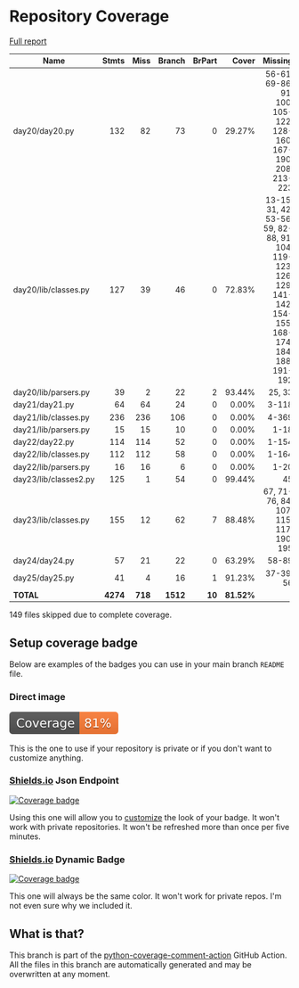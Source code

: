 # Repository Coverage

[Full report](https://htmlpreview.github.io/?https://github.com/alex-ong/adventofcode2023/blob/python-coverage-comment-action-data/htmlcov/index.html)

| Name                  |    Stmts |     Miss |   Branch |   BrPart |      Cover |   Missing |
|---------------------- | -------: | -------: | -------: | -------: | ---------: | --------: |
| day20/day20.py        |      132 |       82 |       73 |        0 |     29.27% |56-61, 69-86, 91, 100, 105-122, 128-160, 167-190, 208, 213-223 |
| day20/lib/classes.py  |      127 |       39 |       46 |        0 |     72.83% |13-15, 31, 42, 53-56, 59, 82-88, 91, 104, 119-123, 126, 129, 141-142, 154-155, 168-174, 184, 188, 191-192 |
| day20/lib/parsers.py  |       39 |        2 |       22 |        2 |     93.44% |    25, 33 |
| day21/day21.py        |       64 |       64 |       24 |        0 |      0.00% |     3-118 |
| day21/lib/classes.py  |      236 |      236 |      106 |        0 |      0.00% |     4-369 |
| day21/lib/parsers.py  |       15 |       15 |       10 |        0 |      0.00% |      1-18 |
| day22/day22.py        |      114 |      114 |       52 |        0 |      0.00% |     1-154 |
| day22/lib/classes.py  |      112 |      112 |       58 |        0 |      0.00% |     1-164 |
| day22/lib/parsers.py  |       16 |       16 |        6 |        0 |      0.00% |      1-20 |
| day23/lib/classes2.py |      125 |        1 |       54 |        0 |     99.44% |        45 |
| day23/lib/classes.py  |      155 |       12 |       62 |        7 |     88.48% |67, 71-76, 84, 107, 115, 117, 190, 195 |
| day24/day24.py        |       57 |       21 |       22 |        0 |     63.29% |     58-89 |
| day25/day25.py        |       41 |        4 |       16 |        1 |     91.23% | 37-39, 56 |
|             **TOTAL** | **4274** |  **718** | **1512** |   **10** | **81.52%** |           |

149 files skipped due to complete coverage.


## Setup coverage badge

Below are examples of the badges you can use in your main branch `README` file.

### Direct image

[![Coverage badge](https://raw.githubusercontent.com/alex-ong/adventofcode2023/python-coverage-comment-action-data/badge.svg)](https://htmlpreview.github.io/?https://github.com/alex-ong/adventofcode2023/blob/python-coverage-comment-action-data/htmlcov/index.html)

This is the one to use if your repository is private or if you don't want to customize anything.

### [Shields.io](https://shields.io) Json Endpoint

[![Coverage badge](https://img.shields.io/endpoint?url=https://raw.githubusercontent.com/alex-ong/adventofcode2023/python-coverage-comment-action-data/endpoint.json)](https://htmlpreview.github.io/?https://github.com/alex-ong/adventofcode2023/blob/python-coverage-comment-action-data/htmlcov/index.html)

Using this one will allow you to [customize](https://shields.io/endpoint) the look of your badge.
It won't work with private repositories. It won't be refreshed more than once per five minutes.

### [Shields.io](https://shields.io) Dynamic Badge

[![Coverage badge](https://img.shields.io/badge/dynamic/json?color=brightgreen&label=coverage&query=%24.message&url=https%3A%2F%2Fraw.githubusercontent.com%2Falex-ong%2Fadventofcode2023%2Fpython-coverage-comment-action-data%2Fendpoint.json)](https://htmlpreview.github.io/?https://github.com/alex-ong/adventofcode2023/blob/python-coverage-comment-action-data/htmlcov/index.html)

This one will always be the same color. It won't work for private repos. I'm not even sure why we included it.

## What is that?

This branch is part of the
[python-coverage-comment-action](https://github.com/marketplace/actions/python-coverage-comment)
GitHub Action. All the files in this branch are automatically generated and may be
overwritten at any moment.